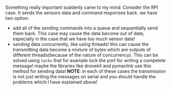Something really important suddenly came to my mind:
Consider the RPI case. It sends the sensors data and command responses back. we have two option:
- add all of the sending commands into a queue and sequentially send them back. This case may cause the data become out of date, especially in the case that we have too much sensor data!
- sending data concurrently, like using threads! this can cause the transmitting data become a mixture of bytes which are outputs of different threads(because of the nature of concurrency). This can be solved using `locks` that for example lock the port for writing a compelete message! maybe the libraries like dronekit and pymavlink use this method for sending data!
__NOTE__: in each of these cases the transmission is not just writing the messages on serial and you should handle the problems which I have explained above!



